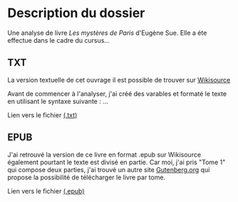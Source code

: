 # Description du dossier
Une analyse de livre _Les mystères de Paris_ d'Eugène Sue. Elle a éte effectue dans le cadre du cursus...

## TXT
La version textuelle de cet ouvrage il est possible de trouver sur [Wikisource](https://fr.wikisource.org/wiki/Les_Mystères_de_Paris)

Avant de commencer à l'analyser, j'ai créé des varables et formaté le texte en utilisant le syntaxe suivante : ...

Lien vers le fichier [(.txt)](https://github.com/soniyabbas/ABBAS_Soniya_les_mysteres_de_paris/blob/master/Les_Mystères_de_Paris.txt)

## EPUB
J'ai retrouvé la version de ce livre en format .epub sur Wikisource également pourtant le texte est divisé en partie. Car moi, j'ai pris "Tome 1" qui compose deux parties, j'ai trouvé un autre site [Gutenberg.org](http://www.gutenberg.org/ebooks/18921) qui propose la possibilité de télécharger le livre par tome. 

Lien vers le fichier [(.epub)](https://github.com/soniyabbas/ABBAS_Soniya_les_mysteres_de_paris/blob/master/Les_Mysteres_de_Paris_tome_1.epub)



